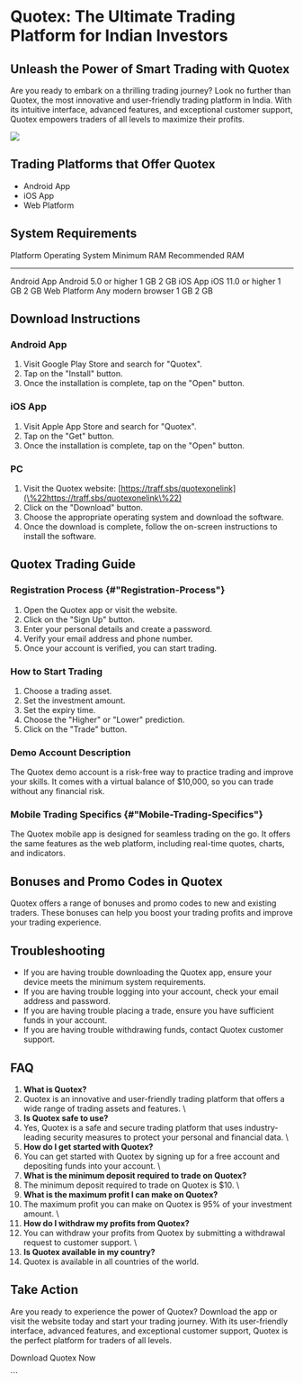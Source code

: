 # Quotex: The Ultimate Trading Platform for Indian Investors

## Unleash the Power of Smart Trading with Quotex

Are you ready to embark on a thrilling trading journey? Look no further
than Quotex, the most innovative and user-friendly trading platform in
India. With its intuitive interface, advanced features, and exceptional
customer support, Quotex empowers traders of all levels to maximize
their profits.

[![](https://static.quotex.io/files/10_en/300_250.jpg)](https://traff.sbs/brokerqxlid)

## Trading Platforms that Offer Quotex

-   Android App
-   iOS App
-   Web Platform

## System Requirements

  Platform       Operating System        Minimum RAM   Recommended RAM
  -------------- ----------------------- ------------- -----------------
  Android App    Android 5.0 or higher   1 GB          2 GB
  iOS App        iOS 11.0 or higher      1 GB          2 GB
  Web Platform   Any modern browser      1 GB          2 GB

## Download Instructions

### Android App

1.  Visit Google Play Store and search for "Quotex".
2.  Tap on the "Install" button.
3.  Once the installation is complete, tap on the "Open" button.

### iOS App

1.  Visit Apple App Store and search for "Quotex".
2.  Tap on the "Get" button.
3.  Once the installation is complete, tap on the "Open" button.

### PC

1.  Visit the Quotex website:
    [https://traff.sbs/quotexonelink](\%22https://traff.sbs/quotexonelink\%22)
2.  Click on the "Download" button.
3.  Choose the appropriate operating system and download the software.
4.  Once the download is complete, follow the on-screen instructions to
    install the software.

## Quotex Trading Guide

### Registration Process {#"Registration-Process"}

1.  Open the Quotex app or visit the website.
2.  Click on the "Sign Up" button.
3.  Enter your personal details and create a password.
4.  Verify your email address and phone number.
5.  Once your account is verified, you can start trading.

### How to Start Trading

1.  Choose a trading asset.
2.  Set the investment amount.
3.  Set the expiry time.
4.  Choose the "Higher" or "Lower" prediction.
5.  Click on the "Trade" button.

### Demo Account Description

The Quotex demo account is a risk-free way to practice trading and
improve your skills. It comes with a virtual balance of \$10,000, so you
can trade without any financial risk.

### Mobile Trading Specifics {#"Mobile-Trading-Specifics"}

The Quotex mobile app is designed for seamless trading on the go. It
offers the same features as the web platform, including real-time
quotes, charts, and indicators.

## Bonuses and Promo Codes in Quotex

Quotex offers a range of bonuses and promo codes to new and existing
traders. These bonuses can help you boost your trading profits and
improve your trading experience.

## Troubleshooting

-   If you are having trouble downloading the Quotex app, ensure your
    device meets the minimum system requirements.
-   If you are having trouble logging into your account, check your
    email address and password.
-   If you are having trouble placing a trade, ensure you have
    sufficient funds in your account.
-   If you are having trouble withdrawing funds, contact Quotex customer
    support.

## FAQ

1.  **What is Quotex?**
2.  Quotex is an innovative and user-friendly trading platform that
    offers a wide range of trading assets and features.
    \
3.  **Is Quotex safe to use?**
4.  Yes, Quotex is a safe and secure trading platform that uses
    industry-leading security measures to protect your personal and
    financial data.
    \
5.  **How do I get started with Quotex?**
6.  You can get started with Quotex by signing up for a free account and
    depositing funds into your account.
    \
7.  **What is the minimum deposit required to trade on Quotex?**
8.  The minimum deposit required to trade on Quotex is \$10.
    \
9.  **What is the maximum profit I can make on Quotex?**
10. The maximum profit you can make on Quotex is 95% of your investment
    amount.
    \
11. **How do I withdraw my profits from Quotex?**
12. You can withdraw your profits from Quotex by submitting a withdrawal
    request to customer support.
    \
13. **Is Quotex available in my country?**
14. Quotex is available in all countries of the world.

## Take Action

Are you ready to experience the power of Quotex? Download the app or
visit the website today and start your trading journey. With its
user-friendly interface, advanced features, and exceptional customer
support, Quotex is the perfect platform for traders of all levels.

Download Quotex Now

\`\`\`


